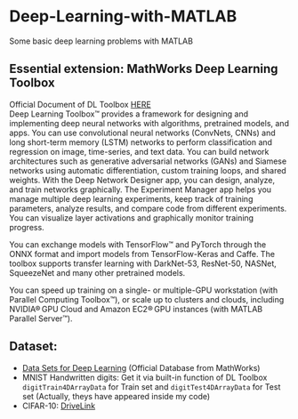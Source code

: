 # Deep-Learning-with-MATLAB
Some basic deep learning problems with MATLAB

## Essential extension: MathWorks Deep Learning Toolbox <br/>

Official Document of DL Toolbox [HERE](https://www.mathworks.com/products/deep-learning.html) <br/>
Deep Learning Toolbox™ provides a framework for designing and implementing deep neural networks with algorithms, pretrained models, and apps. You can use convolutional neural networks (ConvNets, CNNs) and long short-term memory (LSTM) networks to perform classification and regression on image, time-series, and text data. You can build network architectures such as generative adversarial networks (GANs) and Siamese networks using automatic differentiation, custom training loops, and shared weights. With the Deep Network Designer app, you can design, analyze, and train networks graphically. The Experiment Manager app helps you manage multiple deep learning experiments, keep track of training parameters, analyze results, and compare code from different experiments. You can visualize layer activations and graphically monitor training progress. <br/>

You can exchange models with TensorFlow™ and PyTorch through the ONNX format and import models from TensorFlow-Keras and Caffe. The toolbox supports transfer learning with DarkNet-53, ResNet-50, NASNet, SqueezeNet and many other pretrained models. <br/>

You can speed up training on a single- or multiple-GPU workstation (with Parallel Computing Toolbox™), or scale up to clusters and clouds, including NVIDIA® GPU Cloud and Amazon EC2® GPU instances (with MATLAB Parallel Server™). <br/>

## Dataset: 
* [Data Sets for Deep Learning](https://www.mathworks.com/help/deeplearning/ug/data-sets-for-deep-learning.html) (Official Database from MathWorks)
* MNIST Handwritten digits: Get it via built-in function of DL Toolbox ```digitTrain4DArrayData``` for Train set and ```digitTest4DArrayData``` for Test set (Actually, theys have appeared inside my code)
* CIFAR-10: [DriveLink](https://drive.google.com/file/d/1EJKagyNQSaJ_09dNjj3pHVubzir-IbnL/view?usp=sharing) 
